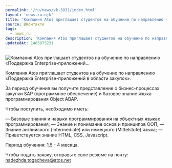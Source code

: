 ```yaml
---
permalink: '/ru/news/vk-3832/index.html'
layout: 'news.ru.njk'
title: 'Компания Atos приглашает студентов на обучение по направлению «Поддержка Enterprise-приложений…'
source: ВКонтакте
tags:
  - news_ru
description: 'Компания Atos приглашает студентов на обучение по направлению «Поддержка Enterprise-приложений…'
updatedAt: 1485875231
---
```

![Компания Atos приглашает студентов на обучение по направлению «Поддержка Enterprise-приложений…](https://sun9-49.userapi.com/impf/c638119/v638119481/1f35e/_tauMih_TGc.jpg?size=1280x711&quality=96&sign=8fd67a4bb6a506e2f765681fb1bb0310&c_uniq_tag=_kySgZ0VNWHPhd977J-PCcfxM0bKmddAylxYj7mhbNk&type=album)

Компания Atos приглашает студентов на обучение по направлению «Поддержка Enterprise-приложений в области закупок».

За период обучения вы получите представление о бизнес-процессах закупки SAP (программное обеспечение) и базовое знание языка программирования Object ABAP.

Чтобы поступить, необходимо иметь:

— Базовые знания и навыки программирования на объектных языках программирования;
— Знание и понимание основ и принципов ООП;
— Знание английского (Intermediate) или немецкого (Mittelstufe) языка;
— Приветствуется знание HTML, CSS, Javascript.

Период обучения: 1,5 - 4 месяца.

Чтобы подать заявку, отправьте свое резюме на почту: nadezhda.togacheva@atos.net
